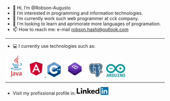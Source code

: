 - 👋 Hi, I’m @Robson-Augusto
- 👀 I’m interested in programming and information technologies.
- 🌱 I’m currently work such web programmer at cck company.
- 💞️ I'm looking to learn and aprimorate more languages of programation.
- 📫 How to reach me: e-mail robson.hashi@outlook.com
------------------------------------------------------------
- 💻 I currently use technologies such as:

<a href="https://www.java.com/pt-BR/"><img src="java.png" width="70"></a><a href="https://angular.io/"><img src="angular.png" width="55"><td>&nbsp;</td></a>   <a href="https://docs.microsoft.com/pt-br/cpp/cpp/?view=msvc-170"><img src="c++.png" width="42"></a><a href="https://getbootstrap.com/"><img src="bootstrap.png" width="90"></a><a href="https://www.postgresql.org/"><img src="postgres.png" width="42"></a><td>&nbsp;</td><td>&nbsp;</td><td>&nbsp;</td><a href="https://www.arduino.cc/"><img src="arduino.png" width="60"></a>

------------------------------------------------------------
- Visit my profissional profile in:
 <a href="https://www.linkedin.com/in/robson-augusto-dos-santos-644094197/"><img src="linkedin.png" width="100"></a>
